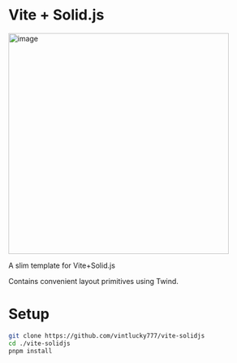 # Vite + Solid.js
<img width="434" alt="image" src="https://user-images.githubusercontent.com/3831006/191149340-8ecd5852-6fc9-40d4-8064-ee9f9302a667.png">

A slim template for Vite+Solid.js

Contains convenient layout primitives using Twind.

# Setup

```bash
git clone https://github.com/vintlucky777/vite-solidjs
cd ./vite-solidjs
pnpm install
```
